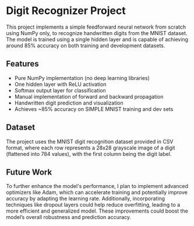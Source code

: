# Digit Recognizer Project

This project implements a simple feedforward neural network from scratch using NumPy only, to recognize handwritten digits from the MNIST dataset. The model is trained using a single hidden layer and is capable of achieving around 85% accuracy on both training and development datasets.

## Features

- Pure NumPy implementation (no deep learning libraries)
- One hidden layer with ReLU activation
- Softmax output layer for classification
- Manual implementation of forward and backward propagation
- Handwritten digit prediction and visualization
- Achieves ~85% accuracy on SIMPLE MNIST training and dev sets

## Dataset

The project uses the MNIST digit recognition dataset provided in CSV format, where each row represents a 28x28 grayscale image of a digit (flattened into 784 values), with the first column being the digit label.

## Future Work

To further enhance the model's performance, I plan to implement advanced optimizers like Adam, which can accelerate training and potentially improve accuracy by adapting the learning rate. Additionally, incorporating techniques like dropout layers could help reduce overfitting, leading to a more efficient and generalized model. These improvements could boost the model’s overall robustness and prediction accuracy.
